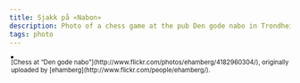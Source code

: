 ```yaml
---
title: Sjakk på «Nabon»
description: Photo of a chess game at the pub Den gode nabo in Trondheim
tags: photo
---
```


<div style="text-align: left; padding: 3px;">
<a href="http://www.flickr.com/photos/ehamberg/4182960304/" title="photo sharing"><img src="http://farm5.static.flickr.com/4037/4182960304_a8235f461b.jpg" style="border: solid 2px #000000;" alt="" /></a>
<br />
<span style="font-size: 0.8em; margin-top: 0px;">[Chess at “Den gode nabo”](http://www.flickr.com/photos/ehamberg/4182960304/), originally uploaded by [ehamberg](http://www.flickr.com/people/ehamberg/).</span>
</div>
<p>

</p>
